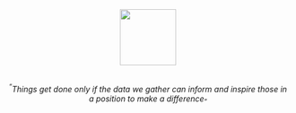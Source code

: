 <div id="header" align="center">
  <img src="https://files.catbox.moe/2wyoou.png" width="100"/>
  <p> <br><sup>“</sup><i>Things get done only if the data we gather can inform and inspire those in a position to make a difference</i><sub>”</sub></p>
</div>
